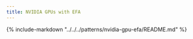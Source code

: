```yaml
---
title: NVIDIA GPUs with EFA
---
```


{%
   include-markdown "../../../patterns/nvidia-gpu-efa/README.md"
%}
